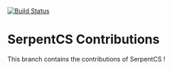 [![Build Status](https://travis-ci.org/JayVora-SerpentCS/SerpentCS_Contributions.svg?branch=15.0)](https://travis-ci.org/JayVora-SerpentCS/SerpentCS_Contributions)

SerpentCS Contributions
============================

This branch contains the contributions of SerpentCS !
